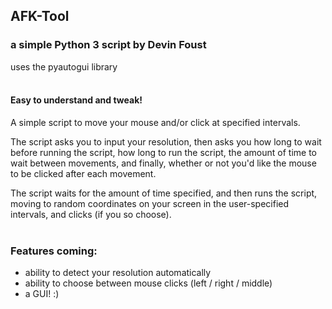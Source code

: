 ## AFK-Tool

### a simple Python 3 script by Devin Foust

uses the pyautogui library
  <br />
  <br />


#### Easy to understand and tweak!

A simple script to move your mouse and/or click at specified intervals. 

The script asks you to input your resolution, then asks you how long to wait before running the script, how long to run the script, the amount of time to wait between movements, and finally, whether or not you'd like the mouse to be clicked after each movement.

The script waits for the amount of time specified, and then runs the script, moving to random coordinates on your screen in the user-specified intervals, and clicks (if you so choose).
<br />
<br />

### Features coming:
- ability to detect your resolution automatically
- ability to choose between mouse clicks (left / right / middle)
- a GUI! :)
